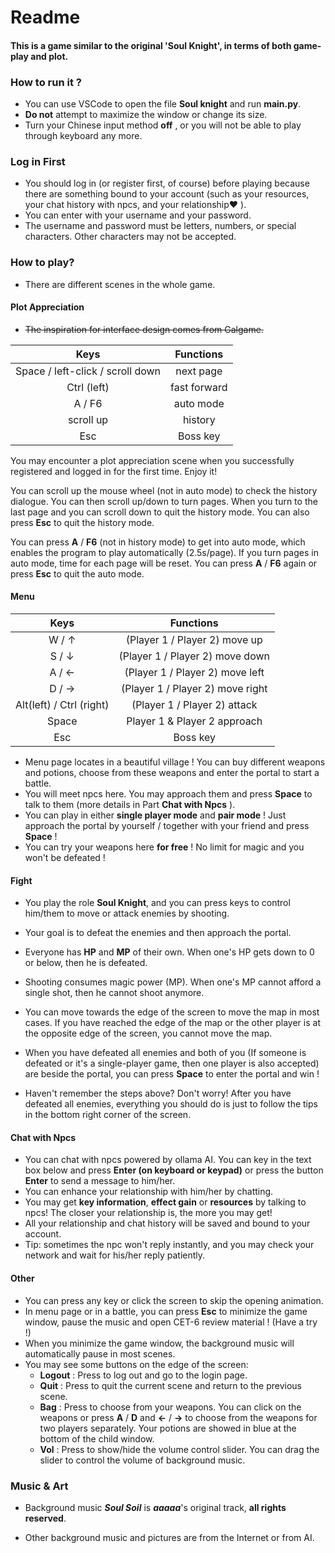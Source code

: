 # Readme

#### This is a game similar to the original 'Soul Knight', in terms of both **game-play** and **plot**.

### How to run it ?

- You can use VSCode to open the file **Soul knight** and run **main.py**.
- **Do not** attempt to maximize the window or change its size.
- Turn your Chinese input method **off** , or you will not be able to play through keyboard any more.

### Log in First

- You should log in (or register first, of course) before playing because there are something bound to your account (such as your resources, your chat history with npcs, and your relationship❤ ).
- You can enter with your username and your password.
- The username and password must be letters, numbers, or special characters. Other characters may not be accepted.

### How to play?

- There are different scenes in the whole game.

#### Plot Appreciation

- ~~The inspiration for interface design comes from Galgame.~~

|             **Keys**             | **Functions** |
| :------------------------------: | :-----------: |
| Space / left-click / scroll down |   next page   |
|           Ctrl (left)            | fast forward  |
|              A / F6              |   auto mode   |
|            scroll up             |    history    |
|               Esc                |   Boss key    |

You may encounter a plot appreciation scene when you successfully registered and logged in for the first time. Enjoy it!

You can scroll up the mouse wheel (not in auto mode) to check the history dialogue. You can then scroll up/down to turn pages. When you turn to the last page and you can scroll down to quit the history mode. You can also press **Esc** to quit the history mode.

You can press **A** / **F6** (not in history mode) to get into auto mode, which enables the program to play automatically (2.5s/page). If you turn pages in auto mode, time for each page will be reset. You can press **A** / **F6** again or press **Esc** to quit the auto mode.

#### Menu

|         **Keys**         |          **Functions**           |
| :----------------------: | :------------------------------: |
|          W / ↑           |  (Player 1 / Player 2) move up   |
|          S / ↓           | (Player 1 / Player 2) move down  |
|          A / ←           | (Player 1 / Player 2) move left  |
|          D / →           | (Player 1 / Player 2) move right |
| Alt(left) / Ctrl (right) |   (Player 1 / Player 2) attack   |
|          Space           |   Player 1 & Player 2 approach   |
|           Esc            |             Boss key             |

- Menu page locates in a beautiful village ! You can buy different weapons and potions, choose from these weapons and enter the portal to start a battle.
- You will meet npcs here. You may approach them and press **Space** to talk to them (more details in Part **Chat with Npcs** ). 
- You can play in either **single player mode** and **pair mode** ! Just approach the portal by yourself / together with your friend and press **Space** !
- You can try your weapons here **for free** ! No limit for magic and you won't be defeated !

#### Fight

- You play the role **Soul Knight**, and you can press keys to control him/them to move or attack enemies by shooting.

- Your goal is to defeat the enemies and then approach the portal.
- Everyone has **HP** and **MP** of their own. When one's HP gets down to 0 or below, then he is defeated.
- Shooting consumes magic power (MP). When one's MP cannot afford a single shot, then he cannot shoot anymore.
- You can move towards the edge of the screen to move the map in most cases. If you have reached the edge of the map or the other player is at the opposite edge of the screen, you cannot move the map.
- When you have defeated all enemies and both of you (If someone is defeated or it's a single-player game, then one player is also accepted) are beside the portal, you can press **Space** to enter the portal and win !

- Haven't remember the steps above? Don't worry! After you have defeated all enemies, everything you should do is just to follow the tips in the bottom right corner of the screen.

#### Chat with Npcs

- You can chat with npcs powered by ollama AI. You can key in the text box below and press **Enter (on keyboard or keypad)** or press the button **Enter** to send a message to him/her.
- You can enhance your relationship with him/her by chatting.
- You may get **key information**, **effect gain** or **resources** by talking to npcs! The closer your relationship is, the more you may get!
- All your relationship and chat history will be saved and bound to your account.
- Tip: sometimes the npc won't reply instantly, and you may check your network and wait for his/her reply patiently.

#### Other

- You can press any key or click the screen to skip the opening animation.
- In menu page or in a battle, you can press **Esc** to minimize the game window, pause the music and open CET-6 review material ! (Have a try !)
- When you minimize the game window, the background music will automatically pause in most scenes.
- You may see some buttons on the edge of the screen:
  - **Logout** : Press to log out and go to the login page.
  - **Quit** : Press to quit the current scene and return to the previous scene.
  - **Bag** : Press to choose from your weapons. You can click on the weapons or press **A** / **D** and **←** / **→** to choose from the weapons for two players separately. Your potions are showed in blue at the bottom of the child window.
  - **Vol** : Press to show/hide the volume control slider. You can drag the slider to control the volume of background music.

### Music & Art

- Background music ***Soul Soil*** is ***aaaaa***'s original track, **all rights reserved**.

- Other background music and pictures are from the Internet or from AI.

